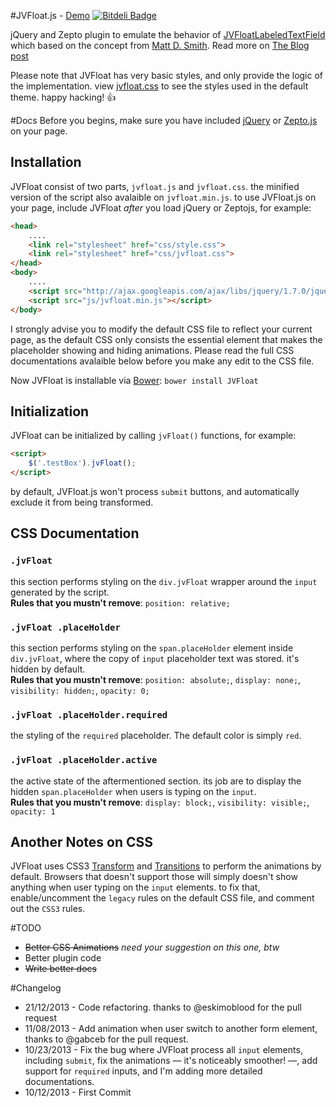 #JVFloat.js - [Demo](http://bootsnipp.com/iframe/OvV)
[![Bitdeli Badge](https://d2weczhvl823v0.cloudfront.net/maman/jvfloat.js/trend.png)](https://bitdeli.com/free "Bitdeli Badge")  

jQuery and Zepto plugin to emulate the behavior of [JVFloatLabeledTextField](https://github.com/jverdi/JVFloatLabeledTextField) which based on the concept from [Matt D. Smith](http://dribbble.com/shots/1254439--GIF-Mobile-Form-Interaction?list=users).
Read more on [The Blog post](http://blog.mahardi.me/2013/10/14/jvfloatjs---the-experiment-with-form-accessbility-and-ux-in-html5/)

Please note that JVFloat has very basic styles, and only provide the logic of the implementation. view [jvfloat.css](https://github.com/maman/JVFloat.js/blob/master/jvfloat.css) to see the styles used in the default theme. happy hacking! :thumbsup:

#Docs
Before you begins, make sure you have included [jQuery](http://jquery.com) or [Zepto.js](http://zeptojs.com) on your page.

## Installation
JVFloat consist of two parts, `jvfloat.js` and `jvfloat.css`. the minified version of the script also avalaible on `jvfloat.min.js`. to use JVFloat.js on your page, include JVFloat *after* you load jQuery or Zeptojs, for example:
```html
<head>
	....
	<link rel="stylesheet" href="css/style.css">
	<link rel="stylesheet" href="css/jvfloat.css">
</head>
<body>
	....
	<script src="http://ajax.googleapis.com/ajax/libs/jquery/1.7.0/jquery.min.js"></script>
	<script src="js/jvfloat.min.js"></script>
</body>
```
I strongly advise you to modify the default CSS file to reflect your current page, as the default CSS only consists the essential element that makes the placeholder showing and hiding animations. Please read the full CSS documentations avalaible below before you make any edit to the CSS file.  

Now JVFloat is installable via [Bower](http://bower.io): `bower install JVFloat`

## Initialization
JVFloat can be initialized by calling `jvFloat()` functions, for example:
```html
<script>
	$('.testBox').jvFloat();
</script>
```
by default, JVFloat.js won't process `submit` buttons, and automatically exclude it from being transformed.
## CSS Documentation

### `.jvFloat`
this section performs styling on the `div.jvFloat` wrapper around the `input` generated by the script.  
**Rules that you mustn't remove**: `position: relative;`

### `.jvFloat .placeHolder`
this section performs styling on the `span.placeHolder` element inside `div.jvFloat`, where the copy of `input` placeholder text was stored. it's hidden by default.  
**Rules that you mustn't remove**: `position: absolute;`, `display: none;`, `visibility: hidden;`, `opacity: 0;`

### `.jvFloat .placeHolder.required`
the styling of the `required` placeholder. The default color is simply `red`.

### `.jvFloat .placeHolder.active`
the active state of the aftermentioned section. its job are to display the hidden `span.placeHolder` when users is typing on the `input`.  
**Rules that you mustn't remove**: `display: block;`, `visibility: visible;`, `opacity: 1`

## Another Notes on CSS
JVFloat uses CSS3 [Transform](https://developer.mozilla.org/en-US/docs/Web/CSS/transform) and [Transitions](https://developer.mozilla.org/en-US/docs/Web/CSS/transition) to perform the animations by default. Browsers that doesn't support those will simply doesn't show anything when user typing on the `input` elements. to fix that, enable/uncomment the `legacy` rules on the default CSS file, and comment out the `CSS3` rules.

#TODO
* ~~Better CSS Animations~~ *need your suggestion on this one, btw*
* Better plugin code
* ~~Write better docs~~

#Changelog

* 21/12/2013 - Code refactoring. thanks to @eskimoblood for the pull request
* 11/08/2013 - Add animation when user switch to another form element, thanks to @gabceb for the pull request.
* 10/23/2013 - Fix the bug where JVFloat process all `input` elements, including `submit`, fix the animations &mdash; it's noticeably smoother! &mdash;, add support for `required` inputs, and I'm adding more detailed documentations.
* 10/12/2013 - First Commit
